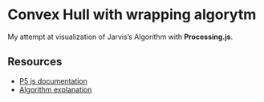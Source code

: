 # Convex Hull with wrapping algorytm

My attempt at visualization of Jarvis’s Algorithm with **Processing.js**.

## Resources

* [P5 js documentation](https://p5js.org/reference/)
* [Algorithm explanation](https://www.geeksforgeeks.org/convex-hull-set-1-jarviss-algorithm-or-wrapping/)
